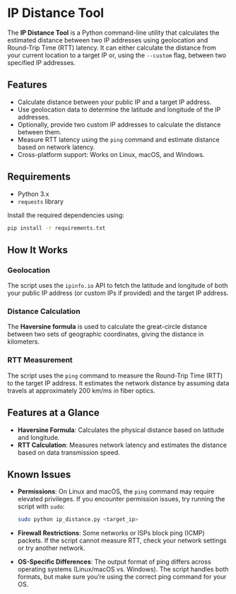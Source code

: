 # IP Distance Tool

The **IP Distance Tool** is a Python command-line utility that calculates the estimated distance between two IP addresses using geolocation and Round-Trip Time (RTT) latency. It can either calculate the distance from your current location to a target IP or, using the `--custom` flag, between two specified IP addresses.

## Features

- Calculate distance between your public IP and a target IP address.
- Use geolocation data to determine the latitude and longitude of the IP addresses.
- Optionally, provide two custom IP addresses to calculate the distance between them.
- Measure RTT latency using the `ping` command and estimate distance based on network latency.
- Cross-platform support: Works on Linux, macOS, and Windows.

## Requirements

- Python 3.x
- `requests` library

Install the required dependencies using:

```bash
pip install -r requirements.txt
```

## How It Works

### Geolocation
The script uses the `ipinfo.io` API to fetch the latitude and longitude of both your public IP address (or custom IPs if provided) and the target IP address.

### Distance Calculation
The **Haversine formula** is used to calculate the great-circle distance between two sets of geographic coordinates, giving the distance in kilometers.

### RTT Measurement
The script uses the `ping` command to measure the Round-Trip Time (RTT) to the target IP address. It estimates the network distance by assuming data travels at approximately 200 km/ms in fiber optics.

## Features at a Glance

- **Haversine Formula**: Calculates the physical distance based on latitude and longitude.
- **RTT Calculation**: Measures network latency and estimates the distance based on data transmission speed.

## Known Issues

- **Permissions**: On Linux and macOS, the `ping` command may require elevated privileges. If you encounter permission issues, try running the script with `sudo`:
  
  ```bash
  sudo python ip_distance.py <target_ip>
  ```

- **Firewall Restrictions**: Some networks or ISPs block ping (ICMP) packets. If the script cannot measure RTT, check your network settings or try another network.

- **OS-Specific Differences**: The output format of ping differs across operating systems (Linux/macOS vs. Windows). The script handles both formats, but make sure you’re using the correct ping command for your OS.